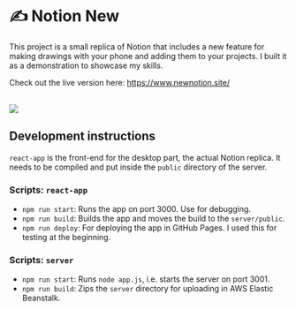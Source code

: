 
# ✍️ Notion New

This project is a small replica of Notion that includes a new feature for making drawings with your phone and adding them to your projects. I built it as a demonstration to showcase my skills.

Check out the live version here: <a href="https://www.newnotion.site/" target="_blank">https://www.newnotion.site/</a>

<br />

<img src="https://notionnew-images.s3.amazonaws.com/mindmap.png">

<br />

## Development instructions

`react-app` is the front-end for the desktop part, the actual Notion replica. It needs to be compiled and put inside the `public` directory of the server.

### Scripts: `react-app`

- `npm run start`: Runs the app on port 3000. Use for debugging.
- `npm run build`: Builds the app and moves the build to the `server/public`.
- `npm run deploy`: For deploying the app in GitHub Pages. I used this for testing at the beginning.

### Scripts: `server`

- `npm run start`: Runs `node app.js`, i.e. starts the server on port 3001.
- `npm run build`: Zips the `server` directory for uploading in AWS Elastic Beanstalk.
